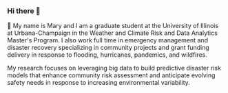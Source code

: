 ### Hi there 👋

🌱 My name is Mary and I am a graduate student at the University of Illinois at Urbana-Champaign in the Weather and Climate Risk and Data Analytics Master's Program. I also work full time in emergency management and disaster recovery specializing in community projects and grant funding delivery in response to flooding, hurricanes, pandemics, and wildfires. 

My research focuses on leveraging big data to build predictive disaster risk models that enhance community risk assessment and anticipate evolving safety needs in response to increasing environmental variability.
